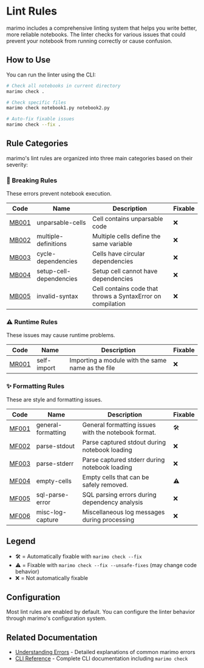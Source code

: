 # Lint Rules

marimo includes a comprehensive linting system that helps you write better, more reliable notebooks. The linter checks for various issues that could prevent your notebook from running correctly or cause confusion.

## How to Use

You can run the linter using the CLI:

```bash
# Check all notebooks in current directory
marimo check .

# Check specific files
marimo check notebook1.py notebook2.py

# Auto-fix fixable issues
marimo check --fix .
```

## Rule Categories

marimo's lint rules are organized into three main categories based on their severity:

### 🚨 Breaking Rules

These errors prevent notebook execution.

| Code | Name | Description | Fixable |
|------|------|-------------|----------|
| [MB001](rules/unparsable_cells.md) | unparsable-cells | Cell contains unparsable code | ❌ |
| [MB002](rules/multiple_definitions.md) | multiple-definitions | Multiple cells define the same variable | ❌ |
| [MB003](rules/cycle_dependencies.md) | cycle-dependencies | Cells have circular dependencies | ❌ |
| [MB004](rules/setup_cell_dependencies.md) | setup-cell-dependencies | Setup cell cannot have dependencies | ❌ |
| [MB005](rules/invalid_syntax.md) | invalid-syntax | Cell contains code that throws a SyntaxError on compilation | ❌ |

### ⚠️ Runtime Rules

These issues may cause runtime problems.

| Code | Name | Description | Fixable |
|------|------|-------------|----------|
| [MR001](rules/self_import.md) | self-import | Importing a module with the same name as the file | ❌ |

### ✨ Formatting Rules

These are style and formatting issues.

| Code | Name | Description | Fixable |
|------|------|-------------|----------|
| [MF001](rules/general_formatting.md) | general-formatting | General formatting issues with the notebook format. | 🛠️ |
| [MF002](rules/parse_stdout.md) | parse-stdout | Parse captured stdout during notebook loading | ❌ |
| [MF003](rules/parse_stderr.md) | parse-stderr | Parse captured stderr during notebook loading | ❌ |
| [MF004](rules/empty_cells.md) | empty-cells | Empty cells that can be safely removed. | ⚠️ |
| [MF005](rules/sql_parse_error.md) | sql-parse-error | SQL parsing errors during dependency analysis | ❌ |
| [MF006](rules/misc_log_capture.md) | misc-log-capture | Miscellaneous log messages during processing | ❌ |

## Legend

- 🛠️ = Automatically fixable with `marimo check --fix`
- ⚠️ = Fixable with `marimo check --fix --unsafe-fixes` (may change code behavior)
- ❌ = Not automatically fixable

## Configuration

Most lint rules are enabled by default. You can configure the linter behavior through marimo's configuration system.

## Related Documentation

- [Understanding Errors](../understanding_errors/index.md) - Detailed explanations of common marimo errors
- [CLI Reference](../../cli.md) - Complete CLI documentation including `marimo check`
